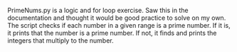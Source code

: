 PrimeNums.py is a logic and for loop exercise. Saw this in the documentation and thought it would be good practice to solve on my own. The script checks if each number in a given range is a prime number. If it is, it prints that the number is a prime number. If not, it finds and prints the integers that multiply to the number.
